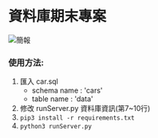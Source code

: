 # 資料庫期末專案

![簡報](https://hackmd.io/p/HkdmT6EyZ#/)

### 使用方法:
1. 匯入 car.sql
    - schema name : 'cars'
    - table name : 'data'
2. 修改 runServer.py 資料庫資訊(第7~10行)
3. `pip3 install -r requirements.txt`
4. `python3 runServer.py`